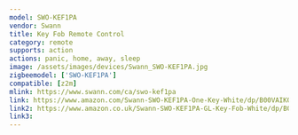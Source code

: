 ```yaml
---
model: SWO-KEF1PA
vendor: Swann
title: Key Fob Remote Control
category: remote
supports: action
actions: panic, home, away, sleep
image: /assets/images/devices/Swann_SWO-KEF1PA.jpg
zigbeemodel: ['SWO-KEF1PA']
compatible: [z2m]
mlink: https://www.swann.com/ca/swo-kef1pa
link: https://www.amazon.com/Swann-SWO-KEF1PA-One-Key-White/dp/B00VAIKO66
link2: https://www.amazon.co.uk/Swann-SWO-KEF1PA-GL-Key-Fob-White/dp/B00VAIKO66
link3: 
---
```

